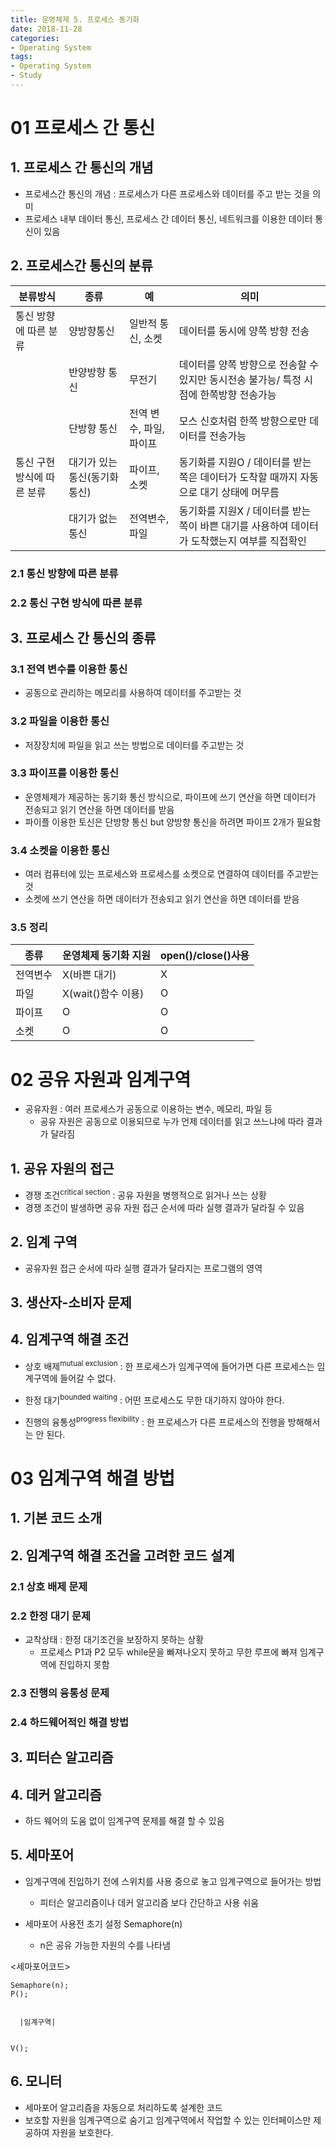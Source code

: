 ```yaml
---
title: 운영체제 5. 프로세스 동기화
date: 2018-11-28
categories:
- Operating System
tags:
- Operating System
- Study
---
```

# 01 프로세스 간 통신





## 1. 프로세스 간 통신의 개념

- 프로세스간 통신의 개념 : 프로세스가 다른 프로세스와 데이터를 주고 받는 것을 의미
- 프로세스 내부 데이터 통신, 프로세스 간 데이터 통신, 네트워크를 이용한 데이터 통신이 있음

## 2. 프로세스간 통신의 분류

|분류방식 | 종류 | 예 | 의미|
| --- | --- | --- |---|
| 통신 방향에 따른 분류 |양방향통신|일반적 통신, 소켓|데이터를 동시에 양쪽 방향 전송|
||반양방향 통신|무전기|데이터를 양쪽 방향으로 전송할 수 있지만 동시전송 불가능/ 특정 시점에 한쪽방향 전송가능|
||단방향 통신| 전역 변수, 파일, 파이프|모스 신호처럼 한쪽 방향으로만 데이터를 전송가능|
|통신 구현 방식에 따른 분류| 대기가 있는 통신(동기화 통신)| 파이프, 소켓|동기화를 지원O / 데이터를 받는 쪽은 데이터가 도착할 때까지 자동으로 대기 상태에 머무름|
|| 대기가 없는 통신|전역변수, 파일|동기화를 지원X / 데이터를 받는 쪽이 바쁜 대기를 사용하여 데이터가 도착했는지 여부를 직접확인|



### 2.1 통신 방향에 따른 분류
### 2.2 통신 구현 방식에 따른 분류

## 3. 프로세스 간 통신의 종류
### 3.1 전역 변수를 이용한 통신
- 공동으로 관리하는 메모리를 사용하여 데이터를 주고받는 것

### 3.2 파일을 이용한 통신
- 저장장치에 파일을 읽고 쓰는 방법으로 데이터를 주고받는 것

### 3.3 파이프를 이용한 통신
- 운영체제가 제공하는 동기화 통신 방식으로, 파이프에 쓰기 연산을 하면 데이터가 전송되고 읽기 연산을 하면 데이터를 받음
- 파이플 이용한 토신은 단방향 통신 but 양방향 통신을 하려면 파이프 2개가 필요함

### 3.4 소켓을 이용한 통신
- 여러 컴퓨터에 있는 프로세스와 프로세스를 소켓으로 연결하여 데이터를 주고받는 것
- 소켓에 쓰기 연산을 하면 데이터가 전송되고 읽기 연산을 하면 데이터를 받음

### 3.5 정리

|종류|운영체제 동기화 지원|open()/close()사용|
|---|---|---|
|전역변수|X(바쁜 대기)| X|
|파일|X(wait()함수 이용)| O|
|파이프|O|O|
|소켓|O|O|

# 02 공유 자원과 임계구역

- 공유자원 : 여러 프로세스가 공동으로 이용하는 변수, 메모리, 파일 등
  - 공유 자원은 공동으로 이용되므로 누가 언제 데이터를 읽고 쓰느냐에 따라 결과가 달라짐

## 1. 공유 자원의 접근

- 경쟁 조건<sup>critical section</sup> : 공유 자원을 병행적으로 읽거나 쓰는 상황
- 경쟁 조건이 발생하면 공유 자원 접근 순서에 따라 실행 결과가 달라질 수 있음

## 2. 임계 구역
- 공유자원 접근 순서에 따라 실행 결과가 달라지는 프로그램의 영역

## 3. 생산자-소비자 문제

## 4. 임계구역 해결 조건

- 상호 배제<sup>mutual exclusion</sup>  : 한 프로세스가 임계구역에 들어가면 다른 프로세스는 임계구역에 들어갈 수 없다.

- 한정 대기<sup>bounded waiting</sup>  : 어떤 프로세스도 무한 대기하지 않아야 한다.

- 진행의 융통성<sup>progress flexibility</sup>  : 한 프로세스가 다른 프로세스의 진행을 방해해서는 안 된다.



# 03 임계구역 해결 방법

## 1. 기본 코드 소개

## 2. 임계구역 해결 조건을 고려한 코드 설계

### 2.1 상호 배제 문제

### 2.2 한정 대기 문제
- 교착상태 : 한정 대기조건을 보장하지 못하는 상황
  - 프로세스 P1과 P2 모두 while문을 빠져나오지 못하고 무한 루프에 빠져 임계구역에 진입하지 못함

### 2.3 진행의 융통성 문제
### 2.4 하드웨어적인 해결 방법

## 3. 피터슨 알고리즘


## 4. 데커 알고리즘
- 하드 웨어의 도움 없이 임계구역 문제를 해결 할 수 있음

## 5. 세마포어
- 임계구역에 진입하기 전에 스위치를 사용 중으로 놓고 임계구역으로 들어가는 방법
  - 피터슨 알고리즘이나 데커 알고리즘 보다 간단하고 사용 쉬움


- 세마포어 사용전 초기 설정 Semaphore(n)
  - n은 공유 가능한 자원의 수를 나타냄



<세마포어코드>
~~~~
Semaphore(n);
P();


  |임계구역|


V();
~~~~


## 6. 모니터
- 세마포어 알고리즘을 자동으로 처리하도록 설계한 코드
- 보호할 자원을 임계구역으로 숨기고 임계구역에서 작업할 수 있는 인터페이스만 제공하여 자원을 보호한다.
